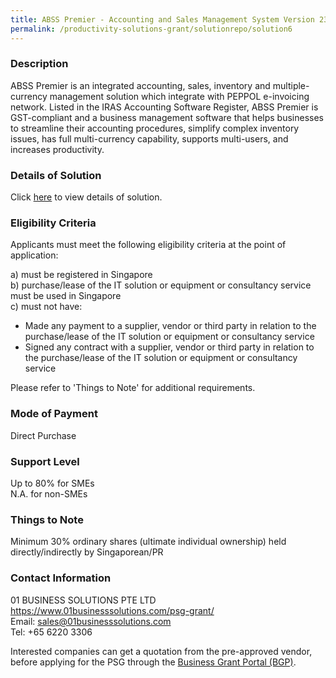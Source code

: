 ```yaml
---
title: ABSS Premier - Accounting and Sales Management System Version 23 - Package D (3 users)
permalink: /productivity-solutions-grant/solutionrepo/solution6
---
```


### Description

ABSS Premier is an integrated accounting, sales, inventory and multiple-currency management solution which integrate with  PEPPOL e-invoicing network. Listed in the IRAS Accounting Software Register, ABSS Premier is GST-compliant and a business management software that helps businesses to streamline their accounting procedures, simplify complex inventory issues, has full multi-currency capability, supports multi-users, and increases productivity.

### Details of Solution

Click <a href='https://govassist.gobusiness.gov.sg/images/psg/01_BUSINESS_SOLUTIONS_20200036_Annex_3_20200625144627_Part_4.pdf'>here</a> to view details of solution.

### Eligibility Criteria

Applicants must meet the following eligibility criteria at the point of application:

a) must be registered in Singapore <br>
b) purchase/lease of the IT solution or equipment or consultancy service must be used in Singapore <br>
c) must not have:
- Made any payment to a supplier, vendor or third party in relation to the purchase/lease of the IT solution or equipment or consultancy service
- Signed any contract with a supplier, vendor or third party in relation to the purchase/lease of the IT solution or equipment or consultancy service

Please refer to 'Things to Note' for additional requirements.

### Mode of Payment
Direct Purchase

### Support Level
Up to 80% for SMEs <br>
N.A. for non-SMEs

### Things to Note
Minimum 30% ordinary shares (ultimate individual ownership) held directly/indirectly by Singaporean/PR

### Contact Information
01 BUSINESS SOLUTIONS PTE LTD<br>https://www.01businesssolutions.com/psg-grant/<br>Email: sales@01businesssolutions.com<br>Tel: +65 6220 3306

Interested companies can get a quotation from the pre-approved vendor, before applying for the PSG through the <a target='_blank' href='https://www.businessgrants.gov.sg/'>Business Grant Portal (BGP)</a>.
